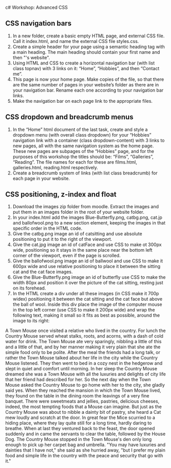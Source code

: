 c# Workshop: Advanced CSS

## CSS navigation bars

1)	In a new folder, create a basic empty HTML page, and external CSS file. Call it index.html, and name the external CSS file styles.css.
2)	Create a simple header for your page using a semantic heading tag with a main heading. The main heading should contain your first name and then "'s website".
3)	Using HTML and CSS to create a horizontal navigation bar (with list class topnav) with 3 links on it: “Home”, “Hobbies”, and then “Contact me”.
4)	This page is now your home page. Make copies of the file, so that there are the same number of pages in your website’s folder as there are in your navigation bar. Rename each one according to your navigation bar links.
5)	Make the navigation bar on each page link to the appropriate files.

## CSS dropdown and breadcrumb menus

1)	In the “Home” html document of the last task, create and style a dropdown menu (with overall class dropdown) for your “Hobbies” navigation link with a container (class dropdown-content) with 3 links to new pages, all with the same navigation system as the home page. These new pages are subpages of the “Hobbies” page, and for the purposes of this workshop the titles should be: “Films”, “Galleries”, “Reading”. The file names for each for these are films.html, galleries.html, reading.html respectively.
2)	Create a breadcrumb system of links (with list class breadcrumb) for each page in your website. 

## CSS positioning, z-index and float

1)	Download the images zip folder from moodle. Extract the images and put them in an images folder in the root of your website folder.
2)	In your index.html add the images Blue-Butterfly.png, catbg.png, cat.jp and ballofwool.png to a new section element, keeping the images in that specific order in the HTML code.
3)	Give the catbg.png image an id of catsitting and use absolute positioning to put it to the right of the viewport.
4)	Give the cat.jpg image an id of catFace and use CSS to make ot 300px wide, positioning so it stays in the same place near the bottom left corner of the viewport, even if the page is scrolled.
5)	Give the ballofwool.png image an id of ballwool and use CSS to make it 600px wide and use relative positioning to place it between the sitting cat and the cat face images.
6)	Give the Blue-Butterfly.png image an id of butterfly use CSS to make the width 80px and position it over the picture of the cat sitting, resting just on its forehead.
7)   In the HTML create a div under all these images (in CSS make it 700p widex) positioning it between the cat sitting and the cat face but above the ball of wool. Inside this div place the image of the computer mouse in the top left corner (use CSS to make it 200px wide) and wrap the following text, making it small so it fits as best as possible, around the image to its right:  

A Town Mouse once visited a relative who lived in the country. For lunch the Country Mouse served wheat stalks, roots, and acorns, with a dash of cold water for drink. The Town Mouse ate very sparingly, nibbling a little of this and a little of that, and by her manner making it very plain that she ate the simple food only to be polite. After the meal the friends had a long talk, or rather the Town Mouse talked about her life in the city while the Country Mouse listened. They then went to bed in a cozy nest in the hedgerow and slept in quiet and comfort until morning. In her sleep the Country Mouse dreamed she was a Town Mouse with all the luxuries and delights of city life that her friend had described for her. So the next day when the Town Mouse asked the Country Mouse to go home with her to the city, she gladly said yes. When they reached the mansion in which the Town Mouse lived, they found on the table in the dining room the leavings of a very fine banquet. There were sweetmeats and jellies, pastries, delicious cheeses, indeed, the most tempting foods that a Mouse can imagine. But just as the Country Mouse was about to nibble a dainty bit of pastry, she heard a Cat mew loudly and scratch at the door. In great fear the Mice scurried to a hiding place, where they lay quite still for a long time, hardly daring to breathe. When at last they ventured back to the feast, the door opened suddenly and in came the servants to clear the table, followed by the House Dog. The Country Mouse stopped in the Town Mouse's den only long enough to pick up her carpet bag and umbrella. "You may have luxuries and dainties that I have not," she said as she hurried away, "but I prefer my plain food and simple life in the country with the peace and security that go with it."